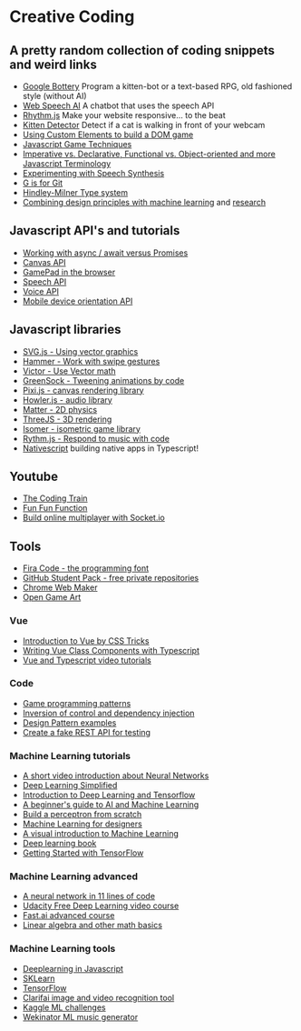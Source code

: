 # Creative Coding

## A pretty random collection of coding snippets and weird links

- [Google Bottery](https://github.com/google/bottery) Program a kitten-bot or a text-based RPG, old fashioned style (without AI)
- [Web Speech AI](https://github.com/girliemac/web-speech-ai) A chatbot that uses the speech API
- [Rhythm.js](https://okazari.github.io/Rythm.js/) Make your website responsive... to the beat
- [Kitten Detector](https://github.com/girliemac/RPi-KittyCam) Detect if a cat is walking in front of your webcam
- [Using Custom Elements to build a DOM game](https://dev.to/eerk/inventing-your-own-html-elements-to-build-a-dom-game)
- [Javascript Game Techniques](https://developer.mozilla.org/en-US/docs/Games)
- [Imperative vs. Declarative, Functional vs. Object-oriented and more Javascript Terminology](https://medium.freecodecamp.com/programming-mental-models-47ccc65eb334)
- [Experimenting with Speech Synthesis](https://www.smashingmagazine.com/2017/02/experimenting-with-speechsynthesis/)
- [G is for Git](https://dev.to/sroy8091/g-for-git)
- [Hindley-Milner Type system](https://en.wikipedia.org/wiki/Hindley–Milner_type_system)
- [Combining design principles with machine learning](http://otoro.net/ml/) and [research](http://blog.otoro.net)

## Javascript API's and tutorials

- [Working with async / await versus Promises](https://hackernoon.com/6-reasons-why-javascripts-async-await-blows-promises-away-tutorial-c7ec10518dd9)
- [Canvas API](https://developer.mozilla.org/en-US/docs/Web/API/Canvas_API)
- [GamePad in the browser](https://developer.mozilla.org/en-US/docs/Web/API/Gamepad_API/Using_the_Gamepad_API)
- [Speech API](http://mdn.github.io/web-speech-api/speech-color-changer/)
- [Voice API](https://github.com/mdn/web-speech-api/tree/master/speech-color-changer)
- [Mobile device orientation API](https://developer.mozilla.org/en-US/docs/Web/API/Detecting_device_orientation)

## Javascript libraries

- [SVG.js - Using vector graphics](http://svgjs.com)
- [Hammer - Work with swipe gestures](http://hammerjs.github.io)
- [Victor - Use Vector math](http://victorjs.org)
- [GreenSock - Tweening animations by code](https://greensock.com/)
- [Pixi.js - canvas rendering library](http://www.pixijs.com)
- [Howler.js - audio library](https://howlerjs.com)
- [Matter - 2D physics](http://brm.io/matter-js/)
- [ThreeJS - 3D rendering](https://threejs.org)
- [Isomer - isometric game library](http://jdan.github.io/isomer/)
- [Rythm.js - Respond to music with code](https://t.co/5Rz2i4yAcx)
- [Nativescript](https://www.nativescript.org) building native apps in Typescript!

## Youtube

- [The Coding Train](https://www.youtube.com/user/shiffman)
- [Fun Fun Function](https://www.youtube.com/channel/UCO1cgjhGzsSYb1rsB4bFe4Q/)
- [Build online multiplayer with Socket.io](http://youtu.be/JljMBn69fZM)

## Tools

- [Fira Code - the programming font](https://github.com/tonsky/FiraCode)
- [GitHub Student Pack - free private repositories](https://education.github.com/pack)
- [Chrome Web Maker](https://chrome.google.com/webstore/detail/web-maker/lkfkkhfhhdkiemehlpkgjeojomhpccnh?hl=en)
- [Open Game Art](https://opengameart.org)

### Vue

- [Introduction to Vue by CSS Tricks](https://css-tricks.com/intro-to-vue-1-rendering-directives-events/)
- [Writing Vue Class Components with Typescript](https://alligator.io/vuejs/typescript-class-components/)
- [Vue and Typescript video tutorials](https://egghead.io/courses/use-typescript-to-develop-vue-js-web-applications)

### Code

- [Game programming patterns](http://gameprogrammingpatterns.com/contents.html)
- [Inversion of control and dependency injection](https://dev.to/samueleresca/inversion-of-control-and-dependency-injection-in-typescript)
- [Design Pattern examples](https://henricodesjava.blog)
- [Create a fake REST API for testing](https://github.com/typicode/json-server)

### Machine Learning tutorials

- [A short video introduction about Neural Networks](https://dev.to/thepracticaldev/introduction-to-neural-networks)
- [Deep Learning Simplified](https://www.youtube.com/playlist?list=PLjJh1vlSEYgvGod9wWiydumYl8hOXixNu)
- [Introduction to Deep Learning and Tensorflow](https://pythonprogramming.net/tensorflow-introduction-machine-learning-tutorial/)
- [A beginner's guide to AI and Machine Learning](https://medium.com/machine-learning-for-humans/why-machine-learning-matters-6164faf1df12)
- [Build a perceptron from scratch](https://medium.com/@ismailghallou/build-your-perceptron-neural-net-from-scratch-e12b7be9d1ef)
- [Machine Learning for designers](http://www.oreilly.com/design/free/machine-learning-for-designers.csp)
- [A visual introduction to Machine Learning](http://www.r2d3.us/visual-intro-to-machine-learning-part-1/)
- [Deep learning book](http://www.deeplearningbook.org)
- [Getting Started with TensorFlow](https://www.tensorflow.org/get_started/get_started)

### Machine Learning advanced

- [A neural network in 11 lines of code](http://iamtrask.github.io/2015/07/12/basic-python-network/)
- [Udacity Free Deep Learning video course](https://www.udacity.com/course/deep-learning--ud730)
- [Fast.ai advanced course](http://www.fast.ai)
- [Linear algebra and other math basics](http://www.mathscoop.com/calculus/derivatives/derivative-by-definition.php)

### Machine Learning tools

- [Deeplearning in Javascript](https://deeplearnjs.org)
- [SKLearn](http://scikit-learn.org/stable/)
- [TensorFlow](https://www.tensorflow.org)
- [Clarifai image and video recognition tool](https://clarifai.com/developer/)
- [Kaggle ML challenges](https://www.kaggle.com)
- [Wekinator ML music generator](http://www.wekinator.org)

